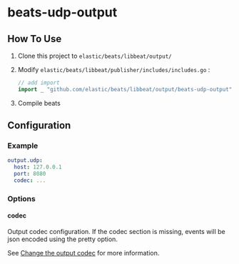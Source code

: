 # beats-udp-output
## How To Use
1. Clone this project to `elastic/beats/libbeat/output/`

2. Modify `elastic/beats/libbeat/publisher/includes/includes.go` :
   ```go
   // add import
   import _ "github.com/elastic/beats/libbeat/output/beats-udp-output"
   ```

3. Compile beats

## Configuration
### Example
```yaml
output.udp:
  host: 127.0.0.1
  port: 8080
  codec: ...
```

### Options
#### codec
Output codec configuration. If the codec section is missing, events will be json encoded using the pretty option.

See [Change the output codec](https://www.elastic.co/guide/en/beats/filebeat/master/configuration-output-codec.html) for more information.
